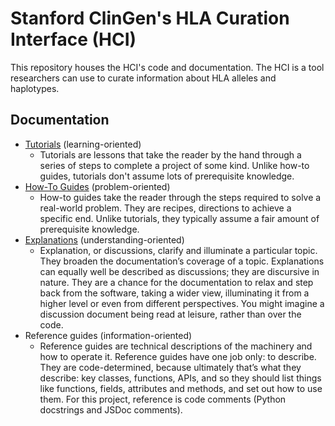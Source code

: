 # Stanford ClinGen's HLA Curation Interface (HCI)

This repository houses the HCI's code and documentation. The HCI is a
tool researchers can use to curate information about HLA alleles and
haplotypes.

## Documentation

- [Tutorials](./doc/tutorial.md) (learning-oriented)
  - Tutorials are lessons that take the reader by the hand through a series of
    steps to complete a project of some kind. Unlike how-to guides, tutorials
    don't assume lots of prerequisite knowledge.
- [How-To Guides](./doc/howto.md) (problem-oriented)
  - How-to guides take the reader through the steps required to solve a
    real-world problem. They are recipes, directions to achieve a specific end.
    Unlike tutorials, they typically assume a fair amount of prerequisite
    knowledge.
- [Explanations](./doc/explanation.md) (understanding-oriented)
  - Explanation, or discussions, clarify and illuminate a particular topic. They
    broaden the documentation’s coverage of a topic. Explanations can equally
    well be described as discussions; they are discursive in nature. They are a
    chance for the documentation to relax and step back from the software,
    taking a wider view, illuminating it from a higher level or even from
    different perspectives. You might imagine a discussion document being read
    at leisure, rather than over the code.
- Reference guides (information-oriented)
  - Reference guides are technical descriptions of the machinery and how to
    operate it. Reference guides have one job only: to describe. They are
    code-determined, because ultimately that’s what they describe: key classes,
    functions, APIs, and so they should list things like functions, fields,
    attributes and methods, and set out how to use them. For this project,
    reference is code comments (Python docstrings and JSDoc comments).